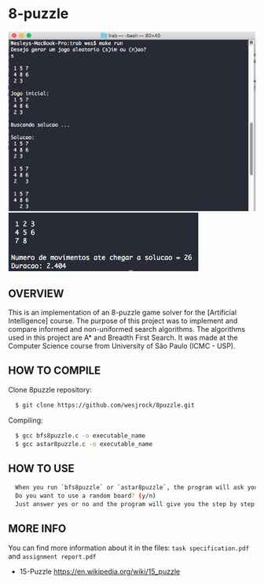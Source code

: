 # 8-puzzle

![Screenshot 1](img/screenshot1.png)
![Screenshot 2](img/screenshot2.png)

OVERVIEW
--------------------------------------------------
This is an implementation of an 8-puzzle game solver for the [Artificial Intelligence] course. The purpose of this project was to implement and compare informed and non-uniformed search algorithms. The algorithms used in this project are A* and Breadth First Search.  It was made at the Computer Science course from University of São Paulo (ICMC - USP).

HOW TO COMPILE 
--------------------------------------------------

Clone 8puzzle repository:

```bash
  $ git clone https://github.com/wesjrock/8puzzle.git
```

Compiling: 

```bash
  $ gcc bfs8puzzle.c -o executable_name
  $ gcc astar8puzzle.c -o executable_name
```

HOW TO USE 
--------------------------------------------------

```bash
  When you run `bfs8puzzle` or `astar8puzzle`, the program will ask you:
  Do you want to use a random board? (y/n)
  Just answer yes or no and the program will give you the step by step solution plus the time it took to solve the board.
```

MORE INFO
--------------------------------------------------

You can find more information about it in the files:  `task specification.pdf` and `assignment report.pdf`

* 15-Puzzle <https://en.wikipedia.org/wiki/15_puzzle>
